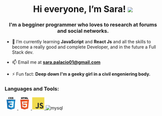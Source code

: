 <h1 align="center"> Hi everyone, I’m Sara! <img src="https://raw.githubusercontent.com/MartinHeinz/MartinHeinz/master/wave.gif" width="30px"> </h1>


<h3 align="center">I'm a begginer programmer who loves to research at forums and social networks.</h3>

- 🌱 I’m currently learning **JavaScript** and **React Js** and all the skills to become a really good and complete Developer, and in the future a Full Stack dev. 

- 📫 Email me at **sara.palacio01@gmail.com**

- ⚡ Fun fact:  **Deep down I'm a geeky girl in a civil engeniering body.**


<h3 align="left">Languages and Tools:</h3>
<p align="left"> <a href="https://www.w3schools.com/css/" target="_blank"> <img src="https://raw.githubusercontent.com/devicons/devicon/master/icons/css3/css3-original-wordmark.svg" alt="css3" width="40" height="40"/> </a> <a href="https://www.w3.org/html/" target="_blank"> <img src="https://raw.githubusercontent.com/devicons/devicon/master/icons/html5/html5-original-wordmark.svg" alt="html5" width="40" height="40"/> </a> <a href="https://developer.mozilla.org/en-US/docs/Web/JavaScript" target="_blank"> <img src="https://raw.githubusercontent.com/devicons/devicon/master/icons/javascript/javascript-original.svg" alt="javascript" width="40" height="40"/> </a>   
      <img src="https://cdn.jsdelivr.net/gh/devicons/devicon/icons/mysql/mysql-original-wordmark.svg" alt="mysql" width="40" height="40"/>
</p>



<!---
sarapalac10/sarapalac10 is a ✨ special ✨ repository because its `README.md` (this file) appears on your GitHub profile.
You can click the Preview link to take a look at your changes.
--->
